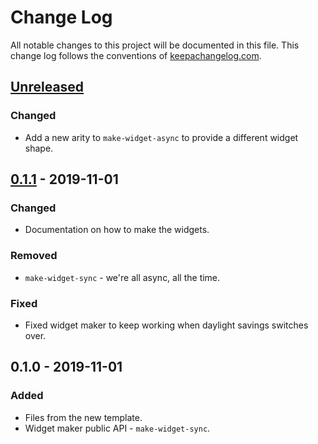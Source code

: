 # Change Log
All notable changes to this project will be documented in this file. This change log follows the conventions of [keepachangelog.com](http://keepachangelog.com/).

## [Unreleased]
### Changed
- Add a new arity to `make-widget-async` to provide a different widget shape.

## [0.1.1] - 2019-11-01
### Changed
- Documentation on how to make the widgets.

### Removed
- `make-widget-sync` - we're all async, all the time.

### Fixed
- Fixed widget maker to keep working when daylight savings switches over.

## 0.1.0 - 2019-11-01
### Added
- Files from the new template.
- Widget maker public API - `make-widget-sync`.

[Unreleased]: https://github.com/your-name/concurrency/compare/0.1.1...HEAD
[0.1.1]: https://github.com/your-name/concurrency/compare/0.1.0...0.1.1
